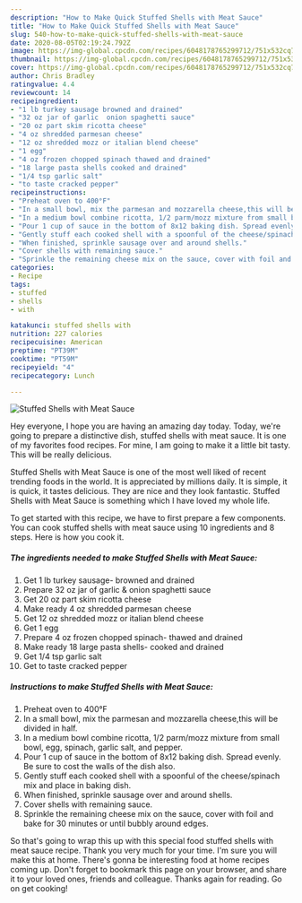 ```yaml
---
description: "How to Make Quick Stuffed Shells with Meat Sauce"
title: "How to Make Quick Stuffed Shells with Meat Sauce"
slug: 540-how-to-make-quick-stuffed-shells-with-meat-sauce
date: 2020-08-05T02:19:24.792Z
image: https://img-global.cpcdn.com/recipes/6048178765299712/751x532cq70/stuffed-shells-with-meat-sauce-recipe-main-photo.jpg
thumbnail: https://img-global.cpcdn.com/recipes/6048178765299712/751x532cq70/stuffed-shells-with-meat-sauce-recipe-main-photo.jpg
cover: https://img-global.cpcdn.com/recipes/6048178765299712/751x532cq70/stuffed-shells-with-meat-sauce-recipe-main-photo.jpg
author: Chris Bradley
ratingvalue: 4.4
reviewcount: 14
recipeingredient:
- "1 lb turkey sausage browned and drained"
- "32 oz jar of garlic  onion spaghetti sauce"
- "20 oz part skim ricotta cheese"
- "4 oz shredded parmesan cheese"
- "12 oz shredded mozz or italian blend cheese"
- "1 egg"
- "4 oz frozen chopped spinach thawed and drained"
- "18 large pasta shells cooked and drained"
- "1/4 tsp garlic salt"
- "to taste cracked pepper"
recipeinstructions:
- "Preheat oven to 400°F"
- "In a small bowl, mix the parmesan and mozzarella cheese,this will be divided in half."
- "In a medium bowl combine ricotta, 1/2 parm/mozz mixture from small bowl, egg, spinach, garlic salt, and pepper."
- "Pour 1 cup of sauce in the bottom of 8x12 baking dish. Spread evenly. Be sure to cost the walls of the dish also."
- "Gently stuff each cooked shell with a spoonful of the cheese/spinach mix and place in baking dish."
- "When finished, sprinkle sausage over and around shells."
- "Cover shells with remaining sauce."
- "Sprinkle the remaining cheese mix on the sauce, cover with foil and bake for 30 minutes or until bubbly around edges."
categories:
- Recipe
tags:
- stuffed
- shells
- with

katakunci: stuffed shells with 
nutrition: 227 calories
recipecuisine: American
preptime: "PT39M"
cooktime: "PT59M"
recipeyield: "4"
recipecategory: Lunch

---
```



![Stuffed Shells with Meat Sauce](https://img-global.cpcdn.com/recipes/6048178765299712/751x532cq70/stuffed-shells-with-meat-sauce-recipe-main-photo.jpg)

Hey everyone, I hope you are having an amazing day today. Today, we're going to prepare a distinctive dish, stuffed shells with meat sauce. It is one of my favorites food recipes. For mine, I am going to make it a little bit tasty. This will be really delicious.

Stuffed Shells with Meat Sauce is one of the most well liked of recent trending foods in the world. It is appreciated by millions daily. It is simple, it is quick, it tastes delicious. They are nice and they look fantastic. Stuffed Shells with Meat Sauce is something which I have loved my whole life.




To get started with this recipe, we have to first prepare a few components. You can cook stuffed shells with meat sauce using 10 ingredients and 8 steps. Here is how you cook it.

<!--inarticleads1-->

##### The ingredients needed to make Stuffed Shells with Meat Sauce:

1. Get 1 lb turkey sausage- browned and drained
1. Prepare 32 oz jar of garlic &amp; onion spaghetti sauce
1. Get 20 oz part skim ricotta cheese
1. Make ready 4 oz shredded parmesan cheese
1. Get 12 oz shredded mozz or italian blend cheese
1. Get 1 egg
1. Prepare 4 oz frozen chopped spinach- thawed and drained
1. Make ready 18 large pasta shells- cooked and drained
1. Get 1/4 tsp garlic salt
1. Get to taste cracked pepper




<!--inarticleads2-->

##### Instructions to make Stuffed Shells with Meat Sauce:

1. Preheat oven to 400°F
1. In a small bowl, mix the parmesan and mozzarella cheese,this will be divided in half.
1. In a medium bowl combine ricotta, 1/2 parm/mozz mixture from small bowl, egg, spinach, garlic salt, and pepper.
1. Pour 1 cup of sauce in the bottom of 8x12 baking dish. Spread evenly. Be sure to cost the walls of the dish also.
1. Gently stuff each cooked shell with a spoonful of the cheese/spinach mix and place in baking dish.
1. When finished, sprinkle sausage over and around shells.
1. Cover shells with remaining sauce.
1. Sprinkle the remaining cheese mix on the sauce, cover with foil and bake for 30 minutes or until bubbly around edges.




So that's going to wrap this up with this special food stuffed shells with meat sauce recipe. Thank you very much for your time. I'm sure you will make this at home. There's gonna be interesting food at home recipes coming up. Don't forget to bookmark this page on your browser, and share it to your loved ones, friends and colleague. Thanks again for reading. Go on get cooking!

